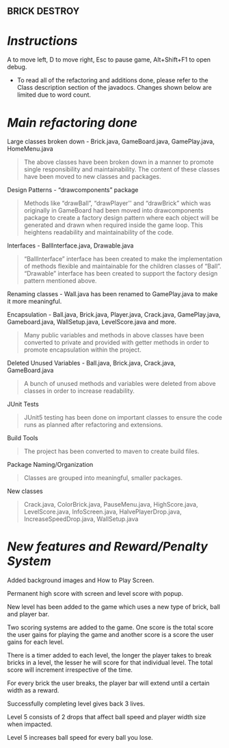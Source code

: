 ## BRICK DESTROY

# _Instructions_ 

A to move left, D to move right, Esc to pause game, Alt+Shift+F1 to open debug.

- To read all of the refactoring and additions done, please refer to the Class description section of the javadocs. Changes shown below are limited due to word count.

# _Main refactoring done_

Large classes broken down - Brick.java, GameBoard.java, GamePlay.java, HomeMenu.java

>The above classes have been broken down in a manner to promote single responsibility and maintainability. The content of these classes have been moved to new classes and packages.

Design Patterns - “drawcomponents” package

>Methods like “drawBall”, “drawPlayer'' and “drawBrick” which was originally in GameBoard had been moved into drawcomponents package to create a factory design pattern where each object will be generated and drawn when required inside the game loop. This heightens readability and maintainability of the code.

Interfaces - BallInterface.java, Drawable.java

>“BallInterface” interface has been created to make the implementation of methods flexible and maintainable for the children classes of “Ball”.
“Drawable” interface has been created to support the factory design pattern mentioned above.

Renaming classes - Wall.java has been renamed to GamePlay.java to make it more meaningful.

Encapsulation - Ball.java, Brick.java, Player.java, Crack.java, GamePlay.java, Gameboard.java, WallSetup.java, LevelScore.java and more.
>Many public variables and methods in above classes have been converted to private and provided with getter methods in order to promote encapsulation within the project.

Deleted Unused Variables - Ball.java, Brick.java, Crack.java, GameBoard.java
>A bunch of unused methods and variables were deleted from above classes in order to increase readability.

JUnit Tests 
>JUnit5 testing has been done on important classes to ensure the code runs as planned after refactoring and extensions.

Build Tools 
>The project has been converted to maven to create build files.

Package Naming/Organization 
>Classes are grouped into meaningful, smaller packages.

New classes 
>Crack.java, ColorBrick.java, PauseMenu.java, HighScore.java, LevelScore.java, InfoScreen.java, HalvePlayerDrop.java, IncreaseSpeedDrop.java, WallSetup.java

# _New features and Reward/Penalty System_

Added background images and How to Play Screen.

Permanent high score with screen and level score with popup.

New level has been added to the game which uses a new type of brick, ball and player bar.

Two scoring systems are added to the game. One score is the total score the user gains for playing the game and another score is a score the user gains for each level.

There is a timer added to each level, the longer the player takes to break bricks in a level, the lesser he will score for that individual level. The total score will increment irrespective of the time. 

For every brick the user breaks, the player bar will extend until a certain width as a reward.

Successfully completing level gives back 3 lives.

Level 5 consists of 2 drops that affect ball speed and player width size when impacted.

Level 5 increases ball speed for every ball you lose.